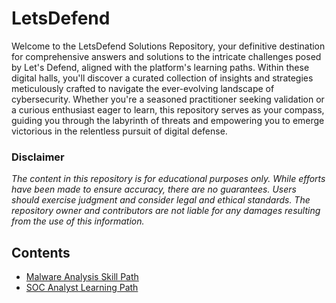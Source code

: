 # LetsDefend

Welcome to the LetsDefend Solutions Repository, your definitive destination for comprehensive answers and solutions to the intricate challenges posed by Let's Defend, aligned with the platform's learning paths. Within these digital halls, you'll discover a curated collection of insights and strategies meticulously crafted to navigate the ever-evolving landscape of cybersecurity. Whether you're a seasoned practitioner seeking validation or a curious enthusiast eager to learn, this repository serves as your compass, guiding you through the labyrinth of threats and empowering you to emerge victorious in the relentless pursuit of digital defense. 

### Disclaimer

_The content in this repository is for educational purposes only. While efforts have been made to ensure accuracy, there are no guarantees. Users should exercise judgment and consider legal and ethical standards. The repository owner and contributors are not liable for any damages resulting from the use of this information._

## Contents

- [Malware Analysis Skill Path](./Malware-Analysis/README.md)
- [SOC Analyst Learning Path](./SOC-Analyst/README.md)  





